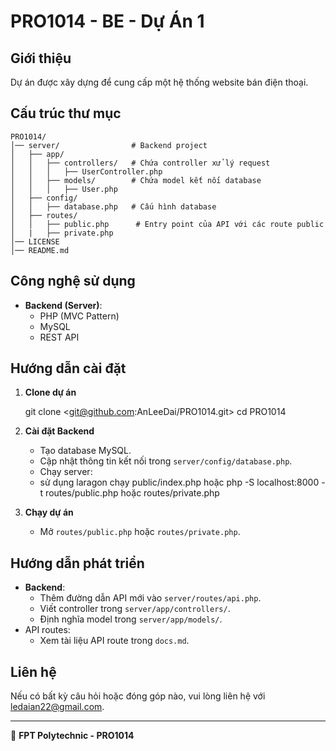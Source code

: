 # PRO1014 - BE - Dự Án 1

## Giới thiệu

Dự án được xây dựng để cung cấp một hệ thống website bán điện thoại.

## Cấu trúc thư mục

```plaintext
PRO1014/
│── server/                # Backend project
│   ├── app/
│   │   ├── controllers/   # Chứa controller xử lý request
│   │   │   ├── UserController.php
│   │   ├── models/        # Chứa model kết nối database
│   │   │   ├── User.php
│   ├── config/
│   │   ├── database.php   # Cấu hình database
│   ├── routes/
│   │   ├── public.php      # Entry point của API với các route public
│   |   ├── private.php
│── LICENSE
│── README.md
```

## Công nghệ sử dụng

- **Backend (Server)**:
  - PHP (MVC Pattern)
  - MySQL
  - REST API

## Hướng dẫn cài đặt

1. **Clone dự án**

   git clone <git@github.com:AnLeeDai/PRO1014.git>
   cd PRO1014

2. **Cài đặt Backend**
   - Tạo database MySQL.
   - Cập nhật thông tin kết nối trong `server/config/database.php`.
   - Chạy server:
   - sử dụng laragon chạy public/index.php hoặc
     php -S localhost:8000 -t routes/public.php hoặc routes/private.php
3. **Chạy dự án**
   - Mở `routes/public.php` hoặc `routes/private.php`.

## Hướng dẫn phát triển

- **Backend**:
  - Thêm đường dẫn API mới vào `server/routes/api.php`.
  - Viết controller trong `server/app/controllers/`.
  - Định nghĩa model trong `server/app/models/`.
- API routes:
  - Xem tài liệu API route trong `docs.md`.

## Liên hệ

Nếu có bất kỳ câu hỏi hoặc đóng góp nào, vui lòng liên hệ với ledaian22@gmail.com.

---

📌 **FPT Polytechnic - PRO1014**
